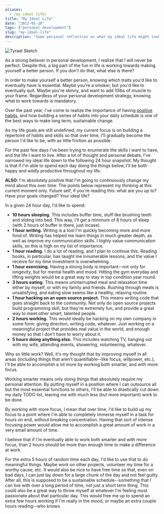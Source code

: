 ```yaml
---
aliases:
  - /my-ideal-life/
title: "My Ideal Life"
date: "2012-01-18"
tags: ["personal development"]
slug: "my-ideal-life"
description: "Some personal reflection on what my ideal life might look like."
---
```



![Tyrael Sketch][]


As a strong believer in personal development, I realize that I will never be
perfect.  Despite this, a big part of the fun in life is working towards making
yourself a better person.  If you don't do that, what else is there?

In order to make yourself a better person, knowing which traits you'd like to
eventually have is essential.  Maybe you're a smoker, but you'd like to
eventually quit.  Maybe you're skinny, and want to add 10lbs of muscle to your
frame.  Regardless of your personal development strategy, knowing what to work
towards is mandatory.

Over the past year, I've come to realize the importance of having
[positive habits][], and how building a series of habits into your daily
schedule is one of the best ways to make long term, sustainable change.

As my life goals are still undefined, my current focus is on building a
repertoire of habits and skills so that over time, I'll gradually become the
person I'd like to be, with as little friction as possible.

For the past few days I've been trying to enumerate the skills I want to have,
and the life I want to live.  After a lot of thought and personal debate, I've
narrowed my ideal life down to the following 24 hour snapshot.  My thought is
that if I'm able to spend each day doing the things below, I'll be both happy
and wildly productive throughout my life.

**ALSO**: I'm absolutely positive that I'm going to continuously change my mind
about this over time.  The points below represent my thinking at this current
moment only.  Future self, if you're reading this: what are you up to?  Have
your goals changed?  Your ideal life?

In a given 24 hour day, I'd like to spend:

-   **10 hours sleeping.**  This includes buffer time, stuff like brushing
    teeth and sliding into bed.  This way, I'll get a minimum of 8 hours of
    sleep (with 2 hours of buffer in there, just incase).
-   **1 hour writing.**  Writing is a tool I'm quickly becoming more and more
    fond of.  Writing has helped me learn things in much greater depth, as well
    as improve my communication skills.  I highly value communication skills,
    so this is high on my list of importance.
-   **1 hour reading.**  I do a lot of reading, and I plan to continue this.
    Reading books, in particular, has taught me innumerable lessons, and the
    value I receive for my time investment is overwhelming.
-   **1 hour exercising.**  Having a strong body is important--not only for
    longevity, but for mental health and mood.  Hitting the gym everyday and
    lifting weights would be a great way to stay in top condition year round.
-   **3 hours eating.**  This means uninterrupted meal and relaxation time
    either by myself, or with my family and friends.  Rushing through meals is
    unsatisfying, and eating slow seems like a healthy, relaxing routine.
-   **1 hour hacking on an open source project.**  This means writing code that
    goes straight back to the community.  Not only do open source projects
    build programming skill, but they're extremely fun, and provide a great way
    to meet other smart, talented people.
-   **2 hours working.**  This would ideally be hacking on my own company in
    some form: giving direction, writing code, whatever.  Just working on a
    meaningful project that provides real value in the world, and enough money
    so that I don't have to worry about it.
-   **5 hours doing anything else.**  This includes watching TV, hanging out
    with my wife, attending events, showering, volunteering, whatever.

Why so little work?  Well, it's my thought that by improving myself in all
areas (including things that aren't quantifiable--like focus, willpower,
etc.), I'll be able to accomplish a lot more by working both smarter, and with
more focus.

Working smarter means only doing things that absolutely require my personal
attention.  By putting myself in a position where I can outsource all but the
most essential functions to others, I'll be able to drastically cut down my
daily TODO list, leaving me with much less (but more important) work to be
done.

By working with more focus, I mean that over time, I'd like to build up my
focus to a point where I'm able to completely immerse myself in a task for
hours on end, without breaking concentration.  Having that sort of intense
focusing power would allow me to accomplish a great amount of work in a very
small amount of time.

I believe that if I'm eventually able to work both smarter and with more focus,
than 2 hours should be more than enough time to make a difference at work.

For the extra 5 hours of random time each day, I'd like to use that to do
meaningful things.  Maybe work on other projects, volunteer my time for a
worthy cause, etc.  It would also be nice to have free time so that, even on
bad days, I can just lay down for a large chunk of the day and not feel guilty.
After all, this is supposed to be a sustainable schedule--something that I can
live with over a long period of time, not just a short term thing.  This could
also be a great way to throw myself at whatever I'm feeling most passionate
about that particular day.  This would free me up to spend an extra few hours
working if I'm really in the mood, or maybe an extra couple hours reading--who
knows.


  [Tyrael Sketch]: /static/images/2012/tyrael-sketch.png "Tyrael Sketch"
  [positive habits]: {filename}/articles/2012/what-im-doing-in-2012.md "What I'm Doing in 2012"
